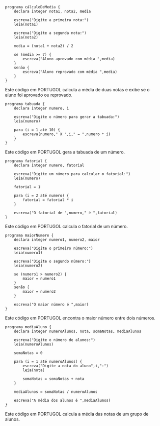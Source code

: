 ```
programa cálculoDeMedia {
    declara integer nota1, nota2, media

    escreva("Digite a primeira nota:")
    leia(nota1)

    escreva("Digite a segunda nota:")
    leia(nota2)

    media = (nota1 + nota2) / 2

    se (media >= 7) {
        escreva("Aluno aprovado com média ",media)
    }
    senão {
        escreva("Aluno reprovado com média ",media)
    }
}
```

Este código em PORTUGOL calcula a média de duas notas e exibe se o aluno foi aprovado ou reprovado.

```
programa tabuada {
    declara integer numero, i

    escreva("Digite o número para gerar a tabuada:")
    leia(numero)

    para (i = 1 até 10) {
        escreva(numero," X ",i," = ",numero * i)
    }
}
```

Este código em PORTUGOL gera a tabuada de um número.

```
programa fatorial {
    declara integer numero, fatorial

    escreva("Digite um número para calcular o fatorial:")
    leia(numero)

    fatorial = 1

    para (i = 2 até numero) {
        fatorial = fatorial * i
    }

    escreva("O fatorial de ",numero," é ",fatorial)
}
```

Este código em PORTUGOL calcula o fatorial de um número.

```
programa maiorNumero {
    declara integer numero1, numero2, maior

    escreva("Digite o primeiro número:")
    leia(numero1)

    escreva("Digite o segundo número:")
    leia(numero2)

    se (numero1 > numero2) {
        maior = numero1
    }
    senão {
        maior = numero2
    }

    escreva("O maior número é ",maior)
}
```

Este código em PORTUGOL encontra o maior número entre dois números.

```
programa mediaAluno {
    declara integer numeroAlunos, nota, somaNotas, mediaAlunos

    escreva("Digite o número de alunos:")
    leia(numeroAlunos)

    somaNotas = 0

    para (i = 1 até numeroAlunos) {
        escreva("Digite a nota do aluno",i,":")
        leia(nota)

        somaNotas = somaNotas + nota
    }

    mediaAlunos = somaNotas / numeroAlunos

    escreva("A média dos alunos é ",mediaAlunos)
}
```

Este código em PORTUGOL calcula a média das notas de um grupo de alunos.